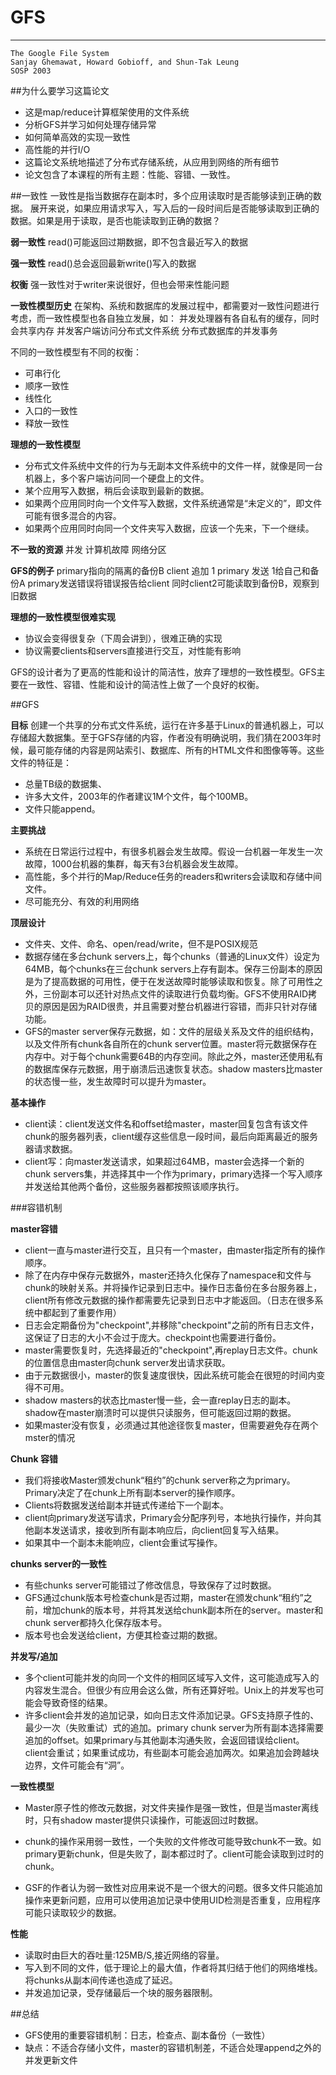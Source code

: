 # GFS
---
    The Google File System
    Sanjay Ghemawat, Howard Gobioff, and Shun-Tak Leung
    SOSP 2003

##为什么要学习这篇论文
* 这是map/reduce计算框架使用的文件系统
* 分析GFS并学习如何处理存储异常
* 如何简单高效的实现一致性
* 高性能的并行I/O
* 这篇论文系统地描述了分布式存储系统，从应用到网络的所有细节
* 论文包含了本课程的所有主题：性能、容错、一致性。

##一致性
一致性是指当数据存在副本时，多个应用读取时是否能够读到正确的数据。
展开来说，如果应用请求写入，写入后的一段时间后是否能够读取到正确的数据。如果是用于读取，是否也能读取到正确的数据？

**弱一致性**
read()可能返回过期数据，即不包含最近写入的数据

**强一致性**
read()总会返回最新write()写入的数据

**权衡**
强一致性对于writer来说很好，但也会带来性能问题

**一致性模型历史**
在架构、系统和数据库的发展过程中，都需要对一致性问题进行考虑，而一致性模型也各自独立发展，如：
并发处理器有各自私有的缓存，同时会共享内存
并发客户端访问分布式文件系统
分布式数据库的并发事务

不同的一致性模型有不同的权衡：

* 可串行化
* 顺序一致性
* 线性化
* 入口的一致性
* 释放一致性

**理想的一致性模型**

* 分布式文件系统中文件的行为与无副本文件系统中的文件一样，就像是同一台机器上，多个客户端访问同一个硬盘上的文件。
* 某个应用写入数据，稍后会读取到最新的数据。
* 如果两个应用同时向一个文件写入数据，文件系统通常是“未定义的”，即文件可能有很多混合的内容。
* 如果两个应用同时向同一个文件夹写入数据，应该一个先来，下一个继续。

**不一致的资源**
并发
计算机故障
网络分区

**GFS的例子**
primary指向的隔离的备份B
client 追加 1
primary 发送 1给自己和备份A
primary发送错误将错误报告给client
同时client2可能读取到备份B，观察到旧数据

**理想的一致性模型很难实现**

* 协议会变得很复杂（下周会讲到），很难正确的实现
* 协议需要clients和servers直接进行交互，对性能有影响

GFS的设计者为了更高的性能和设计的简洁性，放弃了理想的一致性模型。GFS主要在一致性、容错、性能和设计的简洁性上做了一个良好的权衡。

##GFS

**目标**
创建一个共享的分布式文件系统，运行在许多基于Linux的普通机器上，可以存储超大数据集。至于GFS存储的内容，作者没有明确说明，我们猜在2003年时候，最可能存储的内容是网站索引、数据库、所有的HTML文件和图像等等。这些文件的特征是：

* 总量TB级的数据集、
* 许多大文件，2003年的作者建议1M个文件，每个100MB。
* 文件只能append。

**主要挑战**

*  系统在日常运行过程中，有很多机器会发生故障。假设一台机器一年发生一次故障，1000台机器的集群，每天有3台机器会发生故障。
*  高性能，多个并行的Map/Reduce任务的readers和writers会读取和存储中间文件。
*  尽可能充分、有效的利用网络

**顶层设计**

* 文件夹、文件、命名、open/read/write，但不是POSIX规范
* 数据存储在多台chunk servers上，每个chunks（普通的Linux文件）设定为64MB，每个chunks在三台chunk servers上存有副本。保存三份副本的原因是为了提高数据的可用性，便于在发送故障时能够读取和恢复。除了可用性之外，三份副本可以还针对热点文件的读取进行负载均衡。GFS不使用RAID拷贝的原因是因为RAID很贵，并且需要对整台机器进行容错，而非只针对存储功能。
* GFS的master server保存元数据，如：文件的层级关系及文件的组织结构，以及文件所有chunk各自所在的chunk server位置。master将元数据保存在内存中。对于每个chunk需要64B的内存空间。除此之外，master还使用私有的数据库保存元数据，用于崩溃后迅速恢复状态。shadow masters比master的状态慢一些，发生故障时可以提升为master。


**基本操作**

* client读：client发送文件名和offset给master，master回复包含有该文件chunk的服务器列表，client缓存这些信息一段时间，最后向距离最近的服务器请求数据。
* client写：向master发送请求，如果超过64MB，master会选择一个新的chunk servers集，并选择其中一个作为primary，primary选择一个写入顺序并发送给其他两个备份，这些服务器都按照该顺序执行。

###容错机制

**master容错**

* client一直与master进行交互，且只有一个master，由master指定所有的操作顺序。
* 除了在内存中保存元数据外，master还持久化保存了namespace和文件与chunk的映射关系。并将操作记录到日志中。操作日志备份在多台服务器上，client所有修改元数据的操作都需要先记录到日志中才能返回。（日志在很多系统中都起到了重要作用）
* 日志会定期备份为"checkpoint",并移除"checkpoint"之前的所有日志文件，这保证了日志的大小不会过于庞大。checkpoint也需要进行备份。
* master需要恢复时，先选择最近的"checkpoint",再replay日志文件。chunk的位置信息由master向chunk server发出请求获取。
* 由于元数据很小，master的恢复速度很快，因此系统可能会在很短的时间内变得不可用。
* shadow masters的状态比master慢一些，会一直replay日志的副本。shadow在master崩溃时可以提供只读服务，但可能返回过期的数据。
* 如果master没有恢复，必须通过其他途径恢复master，但需要避免存在两个mster的情况

**Chunk 容错**

* 我们将接收Master颁发chunk“租约”的chunk server称之为primary。Primary决定了在chunk上所有副本server的操作顺序。
* Clients将数据发送给副本并链式传递给下一个副本。
* client向primary发送写请求，Primary会分配序列号，本地执行操作，并向其他副本发送请求，接收到所有副本响应后，向client回复写入结果。
* 如果其中一个副本未能响应，client会重试写操作。


**chunks server的一致性**

* 有些chunks server可能错过了修改信息，导致保存了过时数据。
* GFS通过chunk版本号检查chunk是否过期，master在颁发chunk“租约”之前，增加chunk的版本号，并将其发送给chunk副本所在的server。master和chunk server都持久化保存版本号。
* 版本号也会发送给client，方便其检查过期的数据。


**并发写/追加**

* 多个client可能并发的向同一个文件的相同区域写入文件，这可能造成写入的内容发生混合。但很少有应用会这么做，所有还算好啦。Unix上的并发写也可能会导致奇怪的结果。
* 许多client会并发的追加记录，如向日志文件添加记录。GFS支持原子性的、最少一次（失败重试）式的追加。primary chunk server为所有副本选择需要追加的offset。如果primary与其他副本沟通失败，会返回错误给client。client会重试；如果重试成功，有些副本可能会追加两次。如果追加会跨越块边界，文件可能会有“洞”。

**一致性模型**

* Master原子性的修改元数据，对文件夹操作是强一致性，但是当master离线时，只有shadow master提供只读操作，可能返回过时数据。

* chunk的操作采用弱一致性，一个失败的文件修改可能导致chunk不一致。如primary更新chunk，但是失败了，副本都过时了。client可能会读取到过时的chunk。
* GSF的作者认为弱一致性对应用来说不是一个很大的问题。很多文件只能追加操作来更新问题，应用可以使用追加记录中使用UID检测是否重复，应用程序可能只读取较少的数据。


**性能**

* 读取时由巨大的吞吐量:125MB/S,接近网络的容量。
* 写入到不同的文件，低于理论上的最大值，作者将其归结于他们的网络堆栈。将chunks从副本间传递也造成了延迟。
* 并发追加记录，受存储最后一个块的服务器限制。

##总结

* GFS使用的重要容错机制：日志，检查点、副本备份（一致性）
* 缺点：不适合存储小文件，master的容错机制差，不适合处理append之外的并发更新文件
